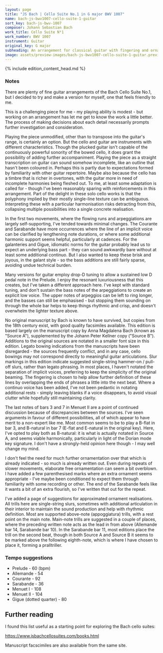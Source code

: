 ```yaml
---
layout: page
title: "JS Bach | Cello Suite No.1 in G major BWV 1007"
name: bach-js-bwv1007-cello-suite-1-guitar
sort_key: bach-js-bwv-1007
composer: Johann Sebastian Bach
work_title: Cello Suite N⁰1
work_number: BWV 1007
instrument: Guitar
original_key: G major
subheading: An arrangement for classical guitar with fingering and ornamentation suggestions.
image: assets/preview-images/bach-js-bwv1007-cello-suite-1-guitar.preview.png
---
```



{% include edition_content_head.md %}


### Notes

There are plenty of fine guitar arrangements of the Bach Cello Suite No.1, but I decided to try and make a version for myself, one that feels friendly to me.

This is a challenging piece for me - my playing ability is modest - but working on an arrangement has let me get to know the work a little better. The process of making decisions about each detail necessarily prompts further investigation and consideration.

Playing the piece unmodified, other than to transpose into the guitar's range, is certainly an option. But the cello and guitar are instruments with different characteristics. Though the plucked guitar isn't capable of the continuously powerful sonority of the bowed cello, it does grant the possibility of adding further accompaniment. Playing the piece as a straight transcription on guitar can sound somehow incomplete, like an outline that hasn't been coloured in. Perhaps this is partly due to expectations formed by familiarity with other guitar repertoire. Maybe also because the cello has a timbre that is richer in overtones, with the guitar more in need of incomplete harmonies being fleshed out. To me, at least some adaptation is called for - though I've been reasonably sparing with reinforcements in this arrangement. Part of the delight in these solo cello works is that the polyphony implied by their mostly single-line texture can be ambiguous. Interpreting these with a particular harmonisation risks detracting from this, collapsing multiple possibilities into a single concrete realisation.

In the first two movements, where the flowing runs and arpeggiations are largely self-supporting, I've tended towards minimal changes. The Courante and Sarabande have more occurrences where the line of an implicit voice can be clarified by lengthening note durations, or where some additional harmonic support seems helpful, particularly at cadences. For the galanteries and Gigue, idiomatic norms for the guitar probably lead us to expect an underlying bass part - they can sound awkwardly bare without at least some additional continuo. But I also wanted to keep these brisk and joyous, in the galant style - so the bass additions are still fairly sparse, avoiding undue technical burden.

Many versions for guitar employ drop-D tuning to allow a sustained low D pedal note in the Prelude. I enjoy the resonant luxuriousness that this creates, but I've taken a different approach here. I've kept with standard tuning, and don't sustain the bass notes of the arpeggiations to create an explicit low voice. The upper notes of arpeggios can be left to ring longer, and the basses can still be emphasised - but stopping them sounding on through the whole bar helps to keep things rhythmic and crisp, and doesn't overwhelm the lighter texture above.

No original manuscript by Bach is known to have survived, but copies from the 18th century exist, with good quality facsimiles available. This edition is based largely on the manuscript copy by Anna Magdalena Bach (known as "Source A"), supplemented by the Johann Peter Kellner copy ("Source B"). Additions to the original sources are notated in a smaller font size in this edition. Legato bowing indications from the manuscripts have been disregarded - the sources frequently conflict, and in any case, cello bowings may not correspond directly to meaningful guitar articulations. Slur markings in this edition indicate suggested single-string hammer-on / pull-off slurs, rather than legato phrasing. In most places, I haven't notated the separation of implicit voices, preferring to keep the simplicity of the original beaming. The fingering is chosen to help allow further definition of these lines by overlapping the ends of phrases a little into the next beat. Where a continuo voice has been added, I've not been pedantic in notating additional rests - simply leaving blanks if a voice disappears, to avoid visual clutter while hopefully still maintaining clarity.

The last notes of bars 3 and 7 in Menuet II are a point of continued discussion because of discrepancies between the sources. I've seen arguments in favour of different possibilities, all of which appear to have merit to a non-expert like me. Most common seems to be to play a B-flat in bar 3, and B-natural in bar 7 (E-flat and E-natural in the original key). Here, I've opted to play both as B-natural: it is what is actually notated in Source A, and seems viable harmonically, particularly in light of the Dorian mode key signature. I don't have a strongly-held opinion here though - I may well change my mind.

I don't feel the need for much further ornamentation over that which is already indicated - so much is already written out. Even during repeats of slower movements, elaborate free ornamentation can seem a bit overblown. I have added a few parenthesised marks where an extra ornament seems appropriate - I've maybe been conditioned to expect them through familiarity with some recording or other. The end of the Sarabande feels like it wants a bit of an extra flourish, so I've written that out for the repeat.

I've added a page of suggestions for approximated ornament realisations. All trills here are single-string slurs, sometimes with additional articulation in their interior to maintain the sound production and help with rhythmic definition. Most are supported above-note (appoggiatura) trills, with a rest point on the main note. Main-note trills are suggested in a couple of places, where the preceding written note acts as the lead in from above (Allemande bar 14, Sarabande bar 10). In the Sarabande bar 11, most editions place the trill on the second beat, though in both Source A and Source B it seems to be marked above the following eighth-note, which is where I have chosen to place it, forming a pralltriller.

### Tempo suggestions

- Prelude - 60 (bpm)
- Allemande - 54
- Courante - 92
- Sarabande - 36
- Menuet I - 108
- Menuet II - 104
- Gigue (dotted quarter) - 80


## Further reading

I found this list useful as a starting point for exploring the Bach cello suites:

<https://www.jsbachcellosuites.com/books.html>

Manuscript facscimiles are also available from the same site.
